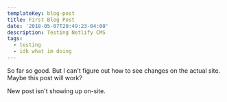 ```yaml
---
templateKey: blog-post
title: First Blog Post
date: '2018-05-07T20:49:23-04:00'
description: Testing Netlify CMS
tags:
  - testing
  - idk what im doing
---
```

So far so good.  But I can't figure out how to see changes on the actual site.  Maybe this post will work?



New post isn't showing up on-site.
